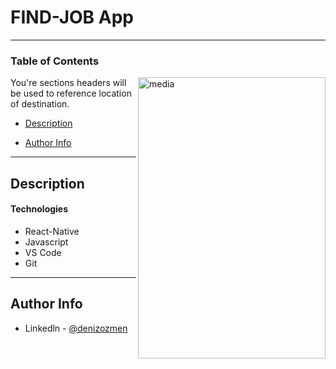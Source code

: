 # FIND-JOB App

---

### Table of Contents

<img src="https://github.com/denizozmen/Projects/blob/master/ReactNative/RestaurantApp/Restaurantmedia.gif" alt="media" width="300" height="450" align="right" style="max-width:100%;">
  <img

You're sections headers will be used to reference location of destination.

- [Description](#description)
<!--
- [How To Use](#how-to-use)
- [References](#references)
- [License](#license) -->

- [Author Info](#author-info)

---

## Description

#### Technologies

- React-Native
- Javascript
- VS Code
- Git

---

## Author Info

- Linkedln - [@denizozmen](https://www.linkedin.com/in/deniz-%C3%B6zmen-66ab161b7/)
